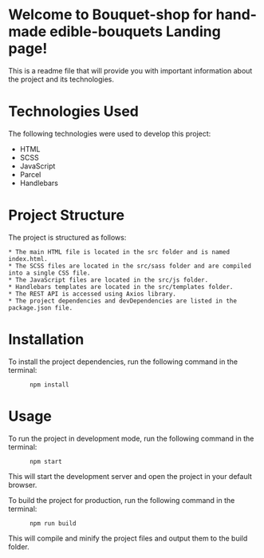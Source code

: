 # Welcome to Bouquet-shop for hand-made edible-bouquets Landing page! 
This is a readme file that will provide you with important information about the project and its technologies.

# Technologies Used

The following technologies were used to develop this project:
  * HTML
  * SCSS
  * JavaScript
  * Parcel
  * Handlebars
  
 # Project Structure
 The project is structured as follows:
    
    * The main HTML file is located in the src folder and is named index.html.
    * The SCSS files are located in the src/sass folder and are compiled into a single CSS file.
    * The JavaScript files are located in the src/js folder.
    * Handlebars templates are located in the src/templates folder.
    * The REST API is accessed using Axios library.
    * The project dependencies and devDependencies are listed in the package.json file.
  
 # Installation
  To install the project dependencies, run the following command in the terminal:
  
          npm install
          
# Usage
  To run the project in development mode, run the following command in the terminal:
  
          npm start

This will start the development server and open the project in your default browser.

To build the project for production, run the following command in the terminal:

          npm run build

This will compile and minify the project files and output them to the build folder.

